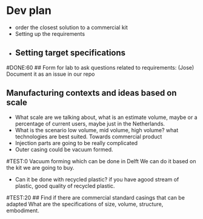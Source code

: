 # Dev plan
- order the closest solution to a commercial kit
- Setting up the requirements
- Setting target specifications
  -


#DONE:60 ## Form for lab to ask questions related to requirements:
(Jose) Document it as an issue in our repo



## Manufacturing contexts and ideas based on scale
- What scale are we talking about, what is an estimate volume, maybe or a percentage of current users, maybe just in the Netherlands.
- What is the scenario low volume, mid volume, high volume? what technologies are best suited. Towards commercial product
- Injection parts are going to be really complicated
- Outer casing could be vacuum formed.


#TEST:0 Vacuum forming which can be done in Delft
We can do it based on the kit we are going to buy.
  - Can it be done with recycled plastic? if you have agood stream of plastic, good quality of recycled plastic.

#TEST:20 ## Find if there are commercial standard casings that can be adapted
What are the specifications of size, volume, structure, embodiment.
